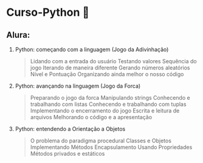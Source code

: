 # Curso-Python 🐍
## Alura: 
1. Python: começando com a linguagem (Jogo da Adivinhação)
    >Lidando com a entrada do usuário
    >Testando valores
    >Sequência do jogo
    >Iterando de maneira diferente
    >Gerando números aleatórios
    >Nível e Pontuação
    >Organizando ainda melhor o nosso código

2. Python: avançando na linguagem (Jogo da Forca)
    >Preparando o jogo da forca 
    >Manipulando strings
    >Conhecendo e trabalhando com listas
    >Conhecendo e trabalhando com tuplas
    >Implementando o encerramento do jogo
    >Escrita e leitura de arquivos
    >Melhorando o código e a apresentação
    
3. Python: entendendo a Orientação a Objetos
    >O problema do paradigma procedural
    >Classes e Objetos
    >Implementando Métodos
    >Encapsulamento
    >Usando Propriedades
    >Métodos privados e estáticos